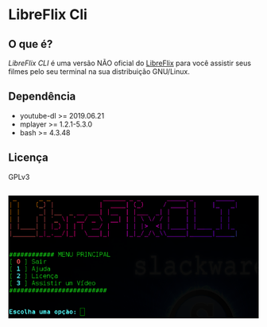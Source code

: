 # LibreFlix Cli

## O que é?
*LibreFlix CLI* é uma versão NÃO oficial do [LibreFlix](https://https://libreflix.org/) para você assistir seus filmes pelo seu terminal na sua distribuição GNU/Linux.

## Dependência
* youtube-dl >= 2019.06.21
* mplayer    >= 1.2.1-5.3.0
* bash       >= 4.3.48

## Licença
GPLv3

## 

![IMG1]








[IMG1]: https://raw.githubusercontent.com/slackjeff/libreflix-cli/master/img/p.png
